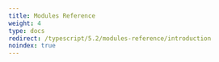 ```yaml
---
title: Modules Reference
weight: 4
type: docs
redirect: /typescript/5.2/modules-reference/introduction
noindex: true
---
```

